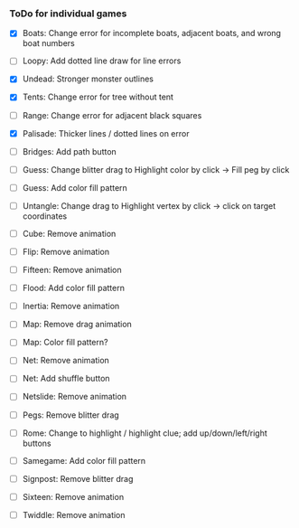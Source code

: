 ### ToDo for individual games

- [X] Boats: Change error for incomplete boats, adjacent boats, and wrong boat numbers
- [ ] Loopy: Add dotted line draw for line errors
- [X] Undead: Stronger monster outlines
- [X] Tents: Change error for tree without tent
- [ ] Range: Change error for adjacent black squares
- [X] Palisade: Thicker lines / dotted lines on error
- [ ] Bridges: Add path button
- [ ] Guess: Change blitter drag to Highlight color by click -> Fill peg by click
- [ ] Guess: Add color fill pattern
- [ ] Untangle: Change drag to Highlight vertex by click -> click on target coordinates
- [ ] Cube: Remove animation
- [ ] Flip: Remove animation
- [ ] Fifteen: Remove animation
- [ ] Flood: Add color fill pattern
- [ ] Inertia: Remove animation
- [ ] Map: Remove drag animation
- [ ] Map: Color fill pattern?
- [ ] Net: Remove animation
- [ ] Net: Add shuffle button
- [ ] Netslide: Remove animation
- [ ] Pegs: Remove blitter drag
- [ ] Rome: Change to highlight / highlight clue; add up/down/left/right buttons
- [ ] Samegame: Add color fill pattern
- [ ] Signpost: Remove blitter drag
- [ ] Sixteen: Remove animation
- [ ] Twiddle: Remove animation

